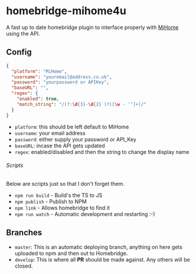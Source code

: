 # homebridge-mihome4u
A fast up to date homebridge plugin to interface properly with [MiHome](https://mihome4u.co.uk) using the API.
## Config
```json
{
  "platform": "MiHome",
  "username": "youremail@address.co.uk",
  "password": "yourpassword or APIKey",
  "baseURL": "",
  "regex": {
    "enabled": true,
    "match_string": "/(?:\d{3}-\d{2} )?([\w - '’]+)/"
  }
}
```
- `platform`: this should be left default to MiHome
- `username`: your email address
- `password`: either supply your password or API_Key
- `baseURL`: incase the API gets updated
- `regex`: enabled/disabled and then the string to change the display name

###### Scripts
Below are scripts just so that I don't forget them.
- `npm run build` - Build's the TS to JS
- `npm publish` - Publish to NPM
- `npm link` - Allows homebridge to find it
- `npm run watch` - Automatic development and restarting :-)

## Branches
- `master`: This is an automatic deploying branch, anything on here gets uploaded to npm and then out to Homebridge.
- `develop`: This is where all **PR** should be made against. Any others will be closed.

